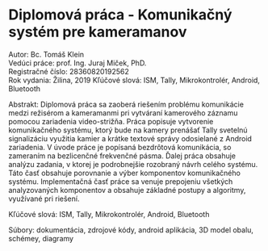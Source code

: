 # Diplomová práca - Komunikačný systém pre kameramanov

Autor: Bc. Tomáš Klein  
Vedúci práce:  prof. Ing. Juraj Miček, PhD.  
Registračné číslo:  28360820192562  
Rok vydania: Žilina, 2019  Kľúčové slová:  ISM, Tally, Mikrokontrolér, Android, Bluetooth

Abstrakt: Diplomová práca sa zaoberá riešením problému komunikácie medzi režisérom a kameramanmi pri vytváraní kamerového záznamu pomocou zariadenia video-strižňa. Práca popisuje vytvorenie komunikačného systému, ktorý bude na kamery prenášať Tally svetelnú signalizáciu využitia kamier a krátke textové správy odosielané z Android zariadenia. V úvode práce je popísaná bezdrôtová komunikácia, so zameraním na bezlicenčné frekvenčné pásma. Ďalej práca obsahuje analýzu zadania, v ktorej je podrobnejšie rozobraný návrh celého systému. Táto časť obsahuje porovnanie a výber komponentov komunikačného systému. Implementačná časť práce sa venuje prepojeniu všetkých analyzovaných komponentov a obsahuje základné postupy a algoritmy, využívané pri riešení. 

Kľúčové slová:  ISM, Tally, Mikrokontrolér, Android, Bluetooth   

Súbory: dokumentácia, zdrojové kódy, android aplikácia, 3D model obalu, schémey, diagramy
